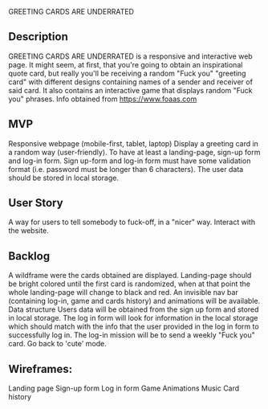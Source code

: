 GREETING CARDS ARE UNDERRATED

## Description
GREETING CARDS ARE UNDERRATED is a responsive and interactive web page. It might seem, at first, that you're going to obtain an inspirational quote card, but really you'll be receiving a random "Fuck you" "greeting card" with different designs containing names of a sender and receiver of said card. It also contains an interactive game that displays random "Fuck you" phrases. Info obtained from https://www.foaas.com

## MVP
Responsive webpage (mobile-first, tablet, laptop)
Display a greeting card in a random way (user-friendly).
To have at least a landing-page, sign-up form and log-in form.
Sign up-form and log-in form must have some validation format (i.e. password must be longer than 6 characters).
The user data should be stored in local storage.

## User Story
A way for users to tell somebody to fuck-off, in a "nicer" way.
Interact with the website.

## Backlog
A wildframe were the cards obtained are displayed.
Landing-page should be bright colored until the first card is randomized, when at that point the whole landing-page will change to black and red.
An invisible nav bar (containing log-in, game and cards history) and animations will be available.
Data structure
Users data will be obtained from the sign up form and stored in local storage. The log in form will look for information in the local storage which should match with the info that the user provided in the log in form to successfully log in. The log-in mission will be to send a weekly "Fuck you" card.
Go back to 'cute' mode.

## Wireframes:
Landing page
Sign-up form
Log in form
Game
Animations
Music
Card history

